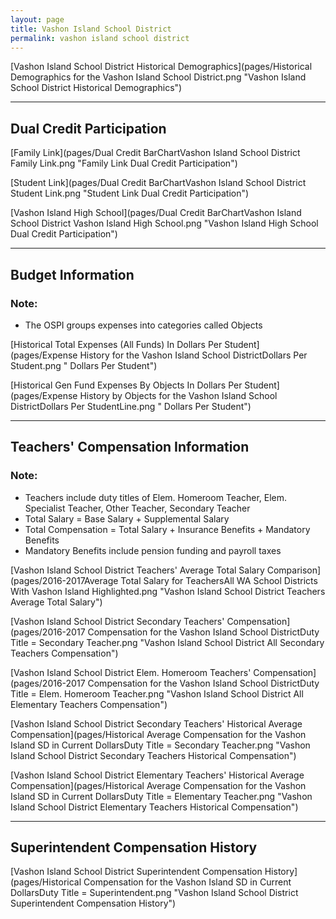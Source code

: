 ```yaml
---
layout: page
title: Vashon Island School District
permalink: vashon island school district
---
```



[Vashon Island School District Historical Demographics](pages/Historical Demographics for the Vashon Island School District.png "Vashon Island School District Historical Demographics")

___

## Dual Credit Participation

[Family Link](pages/Dual Credit BarChartVashon Island School District Family Link.png "Family Link Dual Credit Participation")

[Student Link](pages/Dual Credit BarChartVashon Island School District Student Link.png "Student Link Dual Credit Participation")

[Vashon Island High School](pages/Dual Credit BarChartVashon Island School District Vashon Island High School.png "Vashon Island High School Dual Credit Participation")


___

## Budget Information
### Note:
- The OSPI groups expenses into categories called Objects

[Historical Total Expenses (All Funds) In Dollars Per Student](pages/Expense History for the Vashon Island School DistrictDollars Per Student.png " Dollars Per Student")

[Historical Gen Fund Expenses By Objects In Dollars Per Student](pages/Expense History by Objects for the Vashon Island School DistrictDollars Per StudentLine.png " Dollars Per Student")


___

## Teachers' Compensation Information
### Note:
- Teachers include duty titles of Elem. Homeroom Teacher, Elem. Specialist Teacher, Other Teacher, Secondary Teacher
- Total Salary = Base Salary + Supplemental Salary
- Total Compensation = Total Salary + Insurance Benefits + Mandatory Benefits
- Mandatory Benefits include pension funding and payroll taxes

[Vashon Island School District Teachers' Average Total Salary Comparison](pages/2016-2017Average Total Salary for TeachersAll WA School Districts With Vashon Island Highlighted.png "Vashon Island School District Teachers Average Total Salary")

[Vashon Island School District Secondary Teachers' Compensation](pages/2016-2017 Compensation for the Vashon Island School DistrictDuty Title = Secondary Teacher.png "Vashon Island School District All Secondary Teachers Compensation")

[Vashon Island School District Elem. Homeroom Teachers' Compensation](pages/2016-2017 Compensation for the Vashon Island School DistrictDuty Title = Elem. Homeroom Teacher.png "Vashon Island School District All Elementary Teachers Compensation")

[Vashon Island School District Secondary Teachers' Historical Average Compensation](pages/Historical Average Compensation for the Vashon Island SD in Current DollarsDuty Title = Secondary Teacher.png "Vashon Island School District Secondary Teachers Historical Compensation")

[Vashon Island School District Elementary Teachers' Historical Average Compensation](pages/Historical Average Compensation for the Vashon Island SD in Current DollarsDuty Title = Elementary Teacher.png "Vashon Island School District Elementary Teachers Historical Compensation")


___

## Superintendent Compensation History

[Vashon Island School District Superintendent Compensation History](pages/Historical Compensation for the Vashon Island SD in Current DollarsDuty Title = Superintendent.png "Vashon Island School District Superintendent Compensation History")

